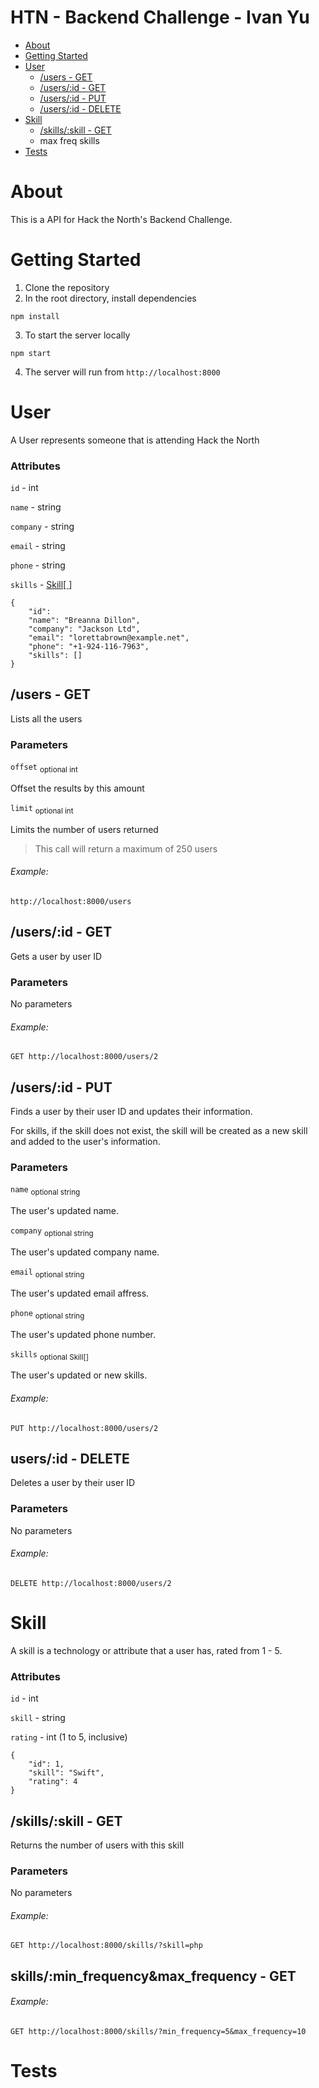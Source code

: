 # HTN - Backend Challenge - Ivan Yu
- [About](#about)
- [Getting Started](#getting-started)
- [User](#user)
  * [/users - GET](#users---get)
  * [/users/:id - GET](#usersid---get)
  * [/users/:id - PUT](#usersid---put)
  * [/users/:id - DELETE](#usersid---delete)
- [Skill](#skill)
  * [/skills/:skill - GET](#skillsskill---get)
  * max freq skills
- [Tests](#tests)


# About

This is a API for Hack the North's Backend Challenge.

# Getting Started

1. Clone the repository
2. In the root directory, install dependencies
```
npm install
```
3. To start the server locally
```
npm start
```
4. The server will run from `http://localhost:8000`

# User
A User represents someone that is attending Hack the North

### Attributes

`id` - int

`name` - string

`company` - string

`email` - string

`phone` - string

`skills` - [Skill[ ]](#skill)
```
{
    "id": 
    "name": "Breanna Dillon",
    "company": "Jackson Ltd",
    "email": "lorettabrown@example.net",
    "phone": "+1-924-116-7963",
    "skills": []
}
```

## /users - GET
Lists all the users

### Parameters
`offset` <sub>optional int</sub>

Offset the results by this amount

`limit` <sub>optional int</sub>

Limits the number of users returned


> This call will return a maximum of 250 users

###### Example:
```
http://localhost:8000/users
```

## /users/:id - GET
Gets a user by user ID

### Parameters
No parameters

###### Example: 
```
GET http://localhost:8000/users/2
```

## /users/:id - PUT

Finds a user by their user ID and updates their information.

For skills, if the skill does not exist, the skill will be created as a new skill and added to the user's information.

### Parameters
`name` <sub>optional string</sub>

The user's updated name.

`company` <sub>optional string</sub>

The user's updated company name.

`email` <sub>optional string</sub>

The user's updated email affress.

`phone` <sub>optional string</sub>

The user's updated phone number.

`skills` <sub>optional Skill[]</sub>

The user's updated or new skills.


###### Example: 
```
PUT http://localhost:8000/users/2
```

## users/:id - DELETE
Deletes a user by their user ID

### Parameters
No parameters

###### Example:
```
DELETE http://localhost:8000/users/2
```

# Skill
A skill is a technology or attribute that a user has, rated from 1 - 5.

### Attributes

`id` - int

`skill` - string

`rating` - int (1 to 5, inclusive)
```
{
    "id": 1,
    "skill": "Swift",
    "rating": 4
}
```


## /skills/:skill - GET

Returns the number of users with this skill

### Parameters
No parameters

###### Example: 
```
GET http://localhost:8000/skills/?skill=php
```

## skills/:min_frequency&max_frequency - GET

###### Example: 
```
GET http://localhost:8000/skills/?min_frequency=5&max_frequency=10
```

# Tests
